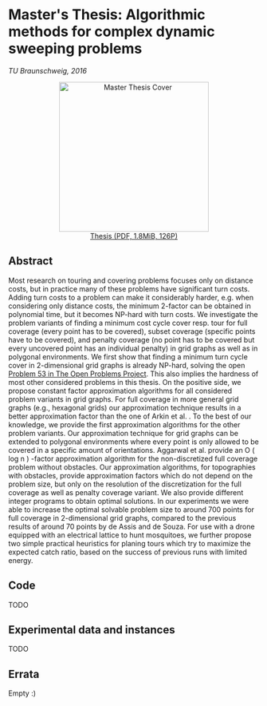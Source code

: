 # Master's Thesis: Algorithmic methods for complex dynamic sweeping problems

_TU Braunschweig, 2016_

<p><a href="./thesis.pdf"><center><img src="http://krupke.cc/m/tubs/mt/cover.png" alt="Master Thesis Cover" style="width:300px"><br>Thesis (PDF, 1.8MiB, 126P)</center></a></p>

## Abstract
Most research on touring and covering problems focuses only on distance costs, but in practice many of these problems have significant turn costs. Adding turn costs to a problem can make it considerably harder, e.g. when considering only distance costs, the minimum 2-factor can be obtained in polynomial time, but it becomes NP-hard with turn costs. We investigate the problem variants of finding a minimum cost cycle cover resp. tour for full coverage (every point has to be covered), subset coverage (specific points have to be covered), and penalty coverage (no point has to be covered but every uncovered point has an individual penalty) in grid graphs as well as in polygonal environments. We first show that finding a minimum turn cycle cover in 2-dimensional grid graphs is already NP-hard, solving the open [Problem 53 in The Open Problems Project](http://cs.smith.edu/~orourke/TOPP/P53.html#Problem.53). This also implies the hardness of most other considered problems in this thesis. On the positive side, we propose constant factor approximation algorithms for all considered problem variants in grid graphs. For full coverage in more general grid graphs (e.g., hexagonal grids) our approximation technique results in a better approximation factor than the one of Arkin et al. . To the best of our knowledge, we provide the first approximation algorithms for the other problem variants. Our approximation technique for grid graphs can be extended to polygonal environments where every point is only allowed to be covered in a specific amount of orientations. Aggarwal et al. provide an O ( log n ) -factor approximation algorithm for the non-discretized full coverage problem without obstacles. Our approximation algorithms, for topographies with obstacles, provide approximation factors which do not depend on the problem size, but only on the resolution of the discretization for the full coverage as well as penalty coverage variant. We also provide different integer programs to obtain optimal solutions. In our experiments we were able to increase the optimal solvable problem size to around 700 points for full coverage in 2-dimensional grid graphs, compared to the previous results of around 70 points by de Assis and de Souza. For use with a drone equipped with an electrical lattice to hunt mosquitoes, we further propose two simple practical heuristics for planing tours which try to maximize the expected catch ratio, based on the success of previous runs with limited energy.

## Code

TODO

## Experimental data and instances

TODO

## Errata

Empty :)
